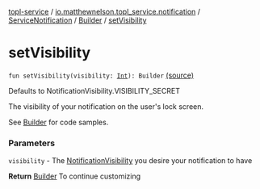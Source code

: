 [topl-service](../../../index.md) / [io.matthewnelson.topl_service.notification](../../index.md) / [ServiceNotification](../index.md) / [Builder](index.md) / [setVisibility](./set-visibility.md)

# setVisibility

`fun setVisibility(visibility: `[`Int`](https://kotlinlang.org/api/latest/jvm/stdlib/kotlin/-int/index.html)`): Builder` [(source)](https://github.com/05nelsonm/TorOnionProxyLibrary-Android/blob/master/topl-service/src/main/java/io/matthewnelson/topl_service/notification/ServiceNotification.kt#L319)

Defaults to NotificationVisibility.VISIBILITY_SECRET

The visibility of your notification on the user's lock screen.

See [Builder](index.md) for code samples.

### Parameters

`visibility` - The [NotificationVisibility](#) you desire your notification to have

**Return**
[Builder](index.md) To continue customizing

